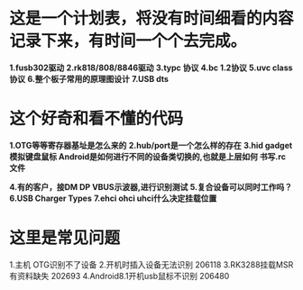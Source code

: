 # 这是一个计划表，将没有时间细看的内容记录下来，有时间一个个去完成。
**1.fusb302驱动**
**2.rk818/808/8846驱动**
**3.typc 协议**
**4.bc 1.2协议**
**5.uvc class协议**
**6.整个板子常用的原理图设计**
**7.USB dts**


# 这个好奇和看不懂的代码

**1.OTG等等寄存器基址是怎么来的**
**2.hub/port是一个怎么样的存在**
**3.hid gadget 模拟键盘鼠标 Android是如何进行不同的设备类切换的,也就是上层如何
书写.rc文件**

**4.有的客户，接DM DP VBUS示波器,进行识别测试**
**5.复合设备可以同时工作吗？**
**6.USB Charger Types**
**7.ehci ohci uhci什么决定挂载位置**


# 这里是常见问题
1.主机 OTG识别不了设备
2.开机时插入设备无法识别  206118
3.RK3288挂载MSR有资料缺失 202693
4.Android8.1开机usb鼠标不识别 206480

